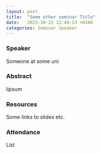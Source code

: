 ```yaml
---
layout: post
title:  "Some other seminar Title"
date:   2023-10-22 12:49:53 +0100
categories: Seminar Speaker
---
```

### Speaker
Someone at some uni
### Abstract
lipsum
### Resources
Some links to slides etc.
### Attendance 
List
